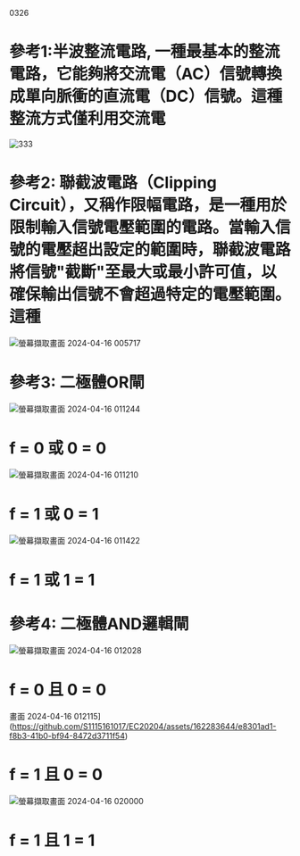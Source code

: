 0326

# 參考1:半波整流電路,  一種最基本的整流電路，它能夠將交流電（AC）信號轉換成單向脈衝的直流電（DC）信號。這種整流方式僅利用交流電
![333](https://github.com/S1115161017/EC20204/assets/162283644/114e42cc-8281-473a-9464-4a8e137a8663)

# 參考2: 聯截波電路（Clipping Circuit），又稱作限幅電路，是一種用於限制輸入信號電壓範圍的電路。當輸入信號的電壓超出設定的範圍時，聯截波電路將信號"截斷"至最大或最小許可值，以確保輸出信號不會超過特定的電壓範圍。這種
![螢幕擷取畫面 2024-04-16 005717](https://github.com/S1115161017/EC20204/assets/162283644/c7a1f067-0dc5-4531-b4fc-bef7f3b356fc)

# 參考3: 二極體OR閘
![螢幕擷取畫面 2024-04-16 011244](https://github.com/S1115161017/EC20204/assets/162283644/740ac067-1c3c-40f7-9812-a1293c156d8f)
# f = 0 或 0 = 0
![螢幕擷取畫面 2024-04-16 011210](https://github.com/S1115161017/EC20204/assets/162283644/cbac532b-9f92-4b9b-be6d-4948a6e3b62b)
# f = 1 或 0 = 1
![螢幕擷取畫面 2024-04-16 011422](https://github.com/S1115161017/EC20204/assets/162283644/48da50af-0805-4e7b-803d-3ca18eb3735b)
# f = 1 或 1 = 1

# 參考4: 二極體AND邏輯閘
![螢幕擷取畫面 2024-04-16 012028](https://github.com/S1115161017/EC20204/assets/162283644/f8e39930-5330-4e15-a442-b1a06fec2f5f)
# f = 0 且 0 = 0
畫面 2024-04-16 012115](https://github.com/S1115161017/EC20204/assets/162283644/e8301ad1-f8b3-41b0-bf94-8472d3711f54)
# f = 1 且 0 = 0
![螢幕擷取畫面 2024-04-16 020000](https://github.com/S1115161017/EC20204/assets/162283644/0de1df08-a6e7-41d5-9666-b25f708d1208)
# f = 1 且 1 = 1
